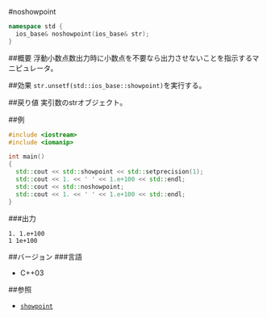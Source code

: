 #noshowpoint
```cpp
namespace std {
  ios_base& noshowpoint(ios_base& str);
}
```

##概要
浮動小数点数出力時に小数点を不要なら出力させないことを指示するマニピュレータ。

##効果
`str.unsetf(std::ios_base::showpoint)`を実行する。

##戻り値
実引数のstrオブジェクト。

##例
```cpp
#include <iostream>
#include <iomanip>

int main()
{
  std::cout << std::showpoint << std::setprecision(1);
  std::cout << 1. << ' ' << 1.e+100 << std::endl;
  std::cout << std::noshowpoint;
  std::cout << 1. << ' ' << 1.e+100 << std::endl;
}
```

###出力
```
1. 1.e+100
1 1e+100
```

##バージョン
###言語
- C++03

##参照
- [`showpoint`](./showpoint.md)
